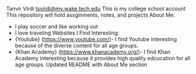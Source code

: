 Tanvir Virdi tsvirdi@my.wake.tech.edu
This is my college school account
This repository will hold assginments, notes, and projects
  About Me: 
-   I play soccer and like working out
-   I love traveling
  Websites I Find Interesting:
-   {Youtube} (https://www.youtube.com/)- I find Youtube interesting because of the diverse content for all age groups. 
-   {Khan Academy} (https://www.khanacademy.org/)- I find Khan Academy interesting because it provides high quality edcucation for all age groups. 
Updated README with About Me section
